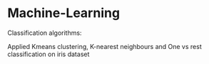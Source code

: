 # Machine-Learning

Classification algorithms:

Applied Kmeans clustering, K-nearest neighbours and One vs rest classification on iris dataset 
